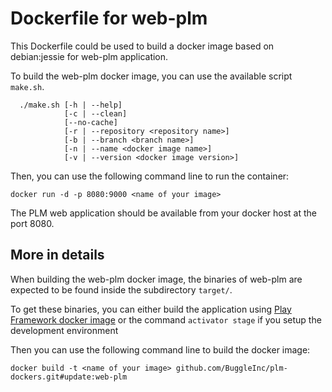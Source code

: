 # Dockerfile for web-plm

This Dockerfile could be used to build a docker image based on debian:jessie for web-plm application.

To build the web-plm docker image, you can use the available script ```make.sh```.

```
  ./make.sh [-h | --help]
            [-c | --clean]
            [--no-cache]
            [-r | --repository <repository name>]
            [-b | --branch <branch name>]
            [-n | --name <docker image name>]
            [-v | --version <docker image version>]
```

Then, you can use the following command line to run the container:
```
docker run -d -p 8080:9000 <name of your image>
````

The PLM web application should be available from your docker host at the port 8080.

## More in details

When building the web-plm docker image, the binaries of web-plm are expected to be found inside the subdirectory ```target/```.

To get these binaries, you can either build the application using [Play Framework docker image](https://github.com/BuggleInc/plm-dockers/tree/update/play) or the command ```activator stage``` if you setup the development environment

Then you can use the following command line to build the docker image:
```
docker build -t <name of your image> github.com/BuggleInc/plm-dockers.git#update:web-plm
```
